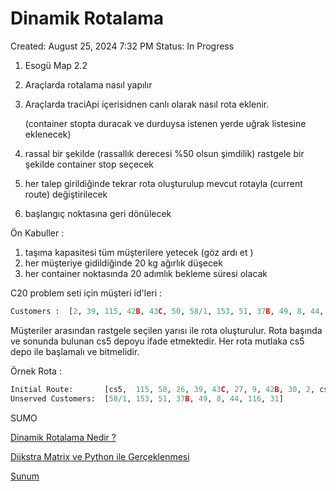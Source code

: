 # Dinamik Rotalama

Created: August 25, 2024 7:32 PM
Status: In Progress

1. Esogü Map 2.2
2. Araçlarda rotalama nasıl yapılır 
3. Araçlarda traciApi içerisidnen canlı olarak nasıl rota eklenir.
    
    (container stopta duracak ve durduysa istenen yerde uğrak listesine eklenecek) 
    
4. rassal bir şekilde (rassallık derecesi %50 olsun şimdilik) rastgele bir şekilde container stop seçecek 
5. her talep girildiğinde tekrar rota oluşturulup mevcut rotayla (current route) değiştirilecek 
6. başlangıç noktasına geri dönülecek 

Ön Kabuller : 

1. taşıma kapasitesi tüm müşterilere yetecek (göz ardı et )
2. her müşteriye gidildiğinde 20 kg ağırlık düşecek 
3. her container noktasında 20 adımlık bekleme süresi olacak 


C20 problem seti için müşteri id'leri :

```python 
Customers :  [2, 39, 115, 42B, 43C, 50, 58/1, 153, 51, 37B, 49, 8, 44, 9, 27, 116, 31, 30, 26]
```



Müşteriler arasından rastgele seçilen yarısı ile rota oluşturulur. Rota başında ve sonunda bulunan cs5 depoyu ifade etmektedir. Her rota mutlaka cs5 depo ile başlamalı ve bitmelidir.

Örnek Rota :

```python 
Initial Route:       [cs5,  115, 50, 26, 39, 43C, 27, 9, 42B, 30, 2, cs5]
Unserved Customers:  [58/1, 153, 51, 37B, 49, 8, 44, 116, 31] 
```




SUMO 

[Dinamik Rotalama Nedir ? ](https://www.notion.so/Dinamik-Rotalama-Nedir-c9fd7954eb104d2db8c47c59c08cc485?pvs=21)

[Dijkstra Matrix ve Python ile Gerçeklenmesi  ](https://www.notion.so/Dijkstra-Matrix-ve-Python-ile-Ger-eklenmesi-ae3e797c44f2404aad6b8a5c3e04fa89?pvs=21)

[Sunum ](https://www.notion.so/Sunum-d7d577418d084a77a5c06d352c445603?pvs=21)